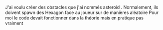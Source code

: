 J'ai voulu créer des obstacles que j'ai nommés asteroid . Normalement, ils doivent spawn des Hexagon face au joueur sur de manières aléatoire
Pour moi le code devait fonctionner dans la théorie mais en pratique pas vraiment 
